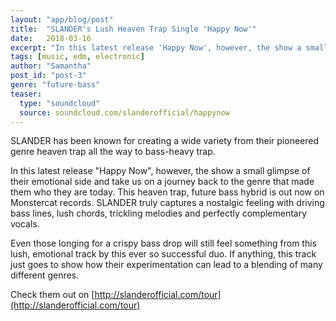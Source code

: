 ```yaml
---
layout: "app/blog/post"
title:  "SLANDER's Lush Heaven Trap Single 'Happy Now'"
date:   2018-03-16
excerpt: "In this latest release 'Happy Now', however, the show a small glimpse of their emotional side and take us on a journey back to the genre that made them who they are today."
tags: [music, edm, electronic]
author: "Samantha"
post_id: "post-3"
genre: "future-bass"
teaser:
  type: "soundcloud"
  source: soundcloud.com/slanderofficial/happynow
---
```

SLANDER has been known for creating a wide variety from their pioneered genre heaven trap all the way to bass-heavy trap.

In this latest release "Happy Now", however, the show a small glimpse of their emotional side and take us on a journey back to the genre that made them who they are today. This heaven trap, future bass hybrid is out now on Monstercat records. SLANDER truly captures a nostalgic feeling with driving bass lines, lush chords, trickling melodies and perfectly complementary vocals.

Even those longing for a crispy bass drop will still feel something from this lush, emotional track by this ever so successful duo. If anything, this track just goes to show how their experimentation can lead to a blending of many different genres.

Check them out on [http://slanderofficial.com/tour](http://slanderofficial.com/tour)
